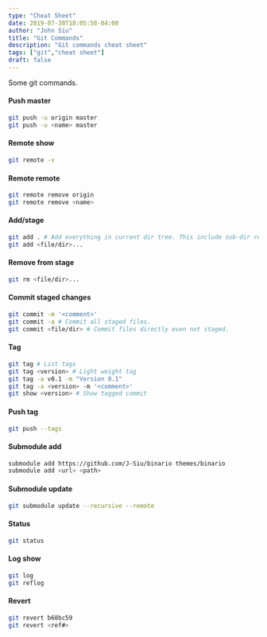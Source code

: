 ```yaml
---
type: "Cheat Sheet"
date: 2019-07-30T18:05:58-04:00
author: "John Siu"
title: "Git Commands"
description: "Git commands cheat sheet"
tags: ["git","cheat sheet"]
draft: false
---
```

Some git commands.
<!--more-->
#### Push master

  ```sh
  git push -u origin master
  git push -u <name> master
  ```

#### Remote show

  ```sh
  git remote -v
  ```

#### Remote remote

  ```sh
  git remote remove origin
  git remote remove <name>
  ```

#### Add/stage

  ```sh
  git add . # Add everything in current dir tree. This include sub-dir recursively.
  git add <file/dir>...
  ```

#### Remove from stage

  ```sh
  git rm <file/dir>...
  ```

#### Commit staged changes

  ```sh
  git commit -m '<comment>'
  git commit -a # Commit all staged files.
  git commit <file/dir> # Commit files directly even not staged.
  ```

#### Tag

  ```sh
  git tag # List tags
  git tag <version> # Light weight tag
  git tag -a v0.1 -m "Version 0.1"
  git tag -a <version> -m '<comment>'
  git show <version> # Show tagged commit
  ```

#### Push tag

  ```sh
  git push --tags
  ```

#### Submodule add

  ```sh
  submodule add https://github.com/J-Siu/binario themes/binario
  submodule add <url> <path>
  ```

#### Submodule update

  ```sh
  git submodule update --recursive --remote
  ```

#### Status

  ```sh
  git status
  ```

#### Log show

  ```sh
  git log
  git reflog
  ```

#### Revert

  ```sh
  git revert b68bc59
  git revert <ref#>
  ```